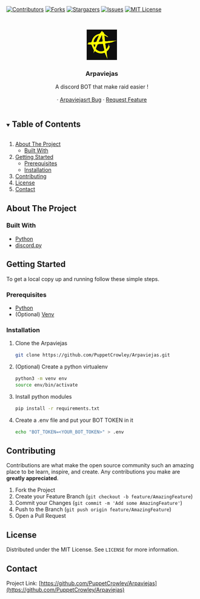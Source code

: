 [![Contributors][contributors-shield]][contributors-url]
[![Forks][forks-shield]][forks-url]
[![Stargazers][stars-shield]][stars-url]
[![Issues][issues-shield]][issues-url]
[![MIT License][license-shield]][license-url]

<!-- PROJECT LOGO -->
<br />
<p align="center">
  <a href="https://github.com/PuppetCrowley/Arpaviejas">
    <img src="anarchism.jpg" alt="Logo" width="80" height="80">
  </a>

  <h3 align="center">Arpaviejas</h3>

  <p align="center">
    A discord BOT that make raid easier !
    <br />
    <br />
    ·
    <a href="https://github.com/PuppetCrowley/Arpaviejas/issues">Arpaviejasrt Bug</a>
    ·
    <a href="https://github.com/PuppetCrowley/Arpaviejas/issues">Request Feature</a>
  </p>
</p>

<!-- TABLE OF CONTENTS -->
<details open="open">
  <summary><h2 style="display: inline-block">Table of Contents</h2></summary>
  <ol>
    <li>
      <a href="#about-the-project">About The Project</a>
      <ul>
        <li><a href="#built-with">Built With</a></li>
      </ul>
    </li>
    <li>
      <a href="#getting-started">Getting Started</a>
      <ul>
        <li><a href="#prerequisites">Prerequisites</a></li>
        <li><a href="#installation">Installation</a></li>
      </ul>
    </li>
    <li><a href="#contributing">Contributing</a></li>
    <li><a href="#license">License</a></li>
    <li><a href="#contact">Contact</a></li>
  </ol>
</details>

<!-- ABOUT THE PROJECT -->

## About The Project

### Built With

- [Python](https://www.python.org)
- [discord.py](https://discordpy.readthedocs.io/en/stable/)

<!-- GETTING STARTED -->

## Getting Started

To get a local copy up and running follow these simple steps.

### Prerequisites

- [Python](https://www.python.org/downloads/)
- (Optional) [Venv](https://docs.python.org/3/library/venv.html)

### Installation

1. Clone the Arpaviejas

   ```sh
   git clone https://github.com/PuppetCrowley/Arpaviejas.git
   ```

2. (Optional) Create a python virtualenv

   ```sh
   python3 -m venv env
   source env/bin/activate
   ```

3. Install python modules

   ```sh
   pip install -r requirements.txt
   ```

4. Create a .env file and put your BOT TOKEN in it

   ```sh
   echo "BOT_TOKEN=<YOUR_BOT_TOKEN>" > .env
   ```

<!-- CONTRIBUTING -->

## Contributing

Contributions are what make the open source community such an amazing place to be learn, inspire, and create. Any contributions you make are **greatly appreciated**.

1. Fork the Project
2. Create your Feature Branch (`git checkout -b feature/AmazingFeature`)
3. Commit your Changes (`git commit -m 'Add some AmazingFeature'`)
4. Push to the Branch (`git push origin feature/AmazingFeature`)
5. Open a Pull Request

<!-- LICENSE -->

## License

Distributed under the MIT License. See `LICENSE` for more information.

<!-- CONTACT -->

## Contact

Project Link: [https://github.com/PuppetCrowley/Arpaviejas](https://github.com/PuppetCrowley/Arpaviejas)

<!-- MARKDOWN LINKS & IMAGES -->
<!-- https://www.markdownguide.org/basic-syntax/#reference-style-links -->

[contributors-shield]: https://img.shields.io/github/contributors/PuppetCrowley/Arpaviejas.svg?style=for-the-badge
[contributors-url]: https://github.com/PuppetCrowley/Arpaviejas/graphs/contributors
[forks-shield]: https://img.shields.io/github/forks/PuppetCrowley/Arpaviejas.svg?style=for-the-badge
[forks-url]: https://github.com/PuppetCrowley/Arpaviejas/network/members
[stars-shield]: https://img.shields.io/github/stars/PuppetCrowley/Arpaviejas.svg?style=for-the-badge
[stars-url]: https://github.com/PuppetCrowley/Arpaviejas/stargazers
[issues-shield]: https://img.shields.io/github/issues/PuppetCrowley/Arpaviejas.svg?style=for-the-badge
[issues-url]: https://github.com/PuppetCrowley/Arpaviejas/issues
[license-shield]: https://img.shields.io/github/license/PuppetCrowley/Arpaviejas.svg?style=for-the-badge
[license-url]: https://github.com/PuppetCrowley/Arpaviejas/blob/master/LICENSE.txt
